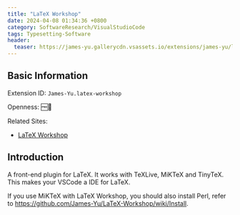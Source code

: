 ```yaml
---
title: "LaTeX Workshop"
date: 2024-04-08 01:34:36 +0800
category: SoftwareResearch/VisualStudioCode
tags: Typesetting-Software
header:
  teaser: https://james-yu.gallerycdn.vsassets.io/extensions/james-yu/latex-workshop/9.19.2/1712232605357/Microsoft.VisualStudio.Services.Icons.Default
---
```


## Basic Information

Extension ID: `James-Yu.latex-workshop`

Openness: 🆓📖

Related Sites:

* [LaTeX Workshop](https://marketplace.visualstudio.com/items?itemName=James-Yu.latex-workshop)

## Introduction

A front-end plugin for LaTeX. It works with TeXLive, MiKTeX and TinyTeX. This makes your VSCode a IDE for LaTeX.

If you use MiKTeX with LaTeX Workshop, you should also install Perl, refer to <https://github.com/James-Yu/LaTeX-Workshop/wiki/Install>.
